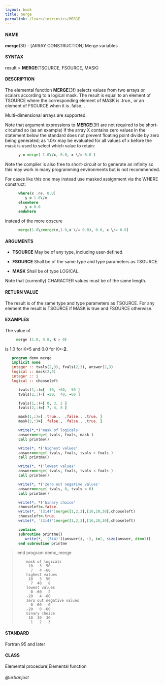 ```yaml
---
layout: book
title: merge
permalink: /learn/intrinsics/MERGE
---
```

#### NAME

__merge__(3f) - \[ARRAY CONSTRUCTION\] Merge variables

#### SYNTAX

result = __MERGE__(TSOURCE, FSOURCE, MASK)

#### DESCRIPTION

The elemental function __MERGE__(3f) selects values from two arrays or
scalars according to a logical mask. The result is equal to an element
of TSOURCE where the corresponding element of MASK is .true., or an
element of FSOURCE when it is .false. .

Multi-dimensional arrays are supported.

Note that argument expressions to __MERGE__(3f) are not required to be
short-circuited so (as an example) if the array X contains zero values
in the statement below the standard does not prevent floating point
divide by zero being generated; as 1.0/x may be evaluated for all values
of x before the mask is used to select which value to retain:

```fortran
      y = merge( 1.0\/x, 0.0, x \/= 0.0 )
```

Note the compiler is also free to short-circuit or to generate an
infinity so this may work in many programming environments but is not
recommended.

For cases like this one may instead use masked assignment via the WHERE
construct:

```fortran
      where(x .ne. 0.0)
         y = 1.0\/x
      elsewhere
         y = 0.0
      endwhere
```

instead of the more obscure

```fortran
      merge(1.0\/merge(x,1.0,x \/= 0.0), 0.0, x \/= 0.0)
```

#### ARGUMENTS

  - __TSOURCE__
    May be of any type, including user-defined.

  - __FSOURCE__
    Shall be of the same type and type parameters as TSOURCE.

  - __MASK__
    Shall be of type LOGICAL.

Note that (currently) CHARACTER values must be of the same length.

#### RETURN VALUE

The result is of the same type and type parameters as TSOURCE. For any
element the result is TSOURCE if MASK is true and FSOURCE otherwise.

#### EXAMPLES

The value of

```fortran
     merge (1.0, 0.0, k > 0)
```

is 1.0 for K=5 and 0.0 for K=__-2__.

```fortran
   program demo_merge
   implicit none
   integer :: tvals(2,3), fvals(2,3), answer(2,3)
   logical :: mask(2,3)
   integer :: i
   logical :: chooseleft

      tvals(1,:)=[  10, -60,  50 ]
      tvals(2,:)=[ -20,  40, -60 ]

      fvals(1,:)=[ 0, 3, 2 ]
      fvals(2,:)=[ 7, 4, 8 ]

      mask(1,:)=[ .true.,  .false., .true. ]
      mask(2,:)=[ .false., .false., .true. ]

      write(*,*)'mask of logicals'
      answer=merge( tvals, fvals, mask )
      call printme()

      write(*, *)'highest values'
      answer=merge( tvals, fvals, tvals > fvals )
      call printme()

      write(*, *)'lowest values'
      answer=merge( tvals, fvals, tvals < fvals )
      call printme()

      write(*, *)'zero out negative values'
      answer=merge( tvals, 0, tvals < 0)
      call printme()

      write(*, *)'binary choice'
      chooseleft=.false.
      write(*, '(3i4)')merge([1,2,3],[10,20,30],chooseleft)
      chooseleft=.true.
      write(*, '(3i4)')merge([1,2,3],[10,20,30],chooseleft)

      contains
      subroutine printme()
         write(*, '(3i4)')(answer(i, :), i=1, size(answer, dim=1))
      end subroutine printme
```

> end program demo\_merge
>
> ```
>     mask of logicals
>      10   3  50
>       7   4 -60
>     highest values
>      10   3  50
>       7  40   8
>     lowest values
>       0 -60   2
>     -20   4 -60
>     zero out negative values
>       0 -60   0
>     -20   0 -60
>     binary choice
>      10  20  30
>       1   2   3
> ```

#### STANDARD

Fortran 95 and later

#### CLASS

Elemental procedure\|Elemental function

###### @urbanjost
